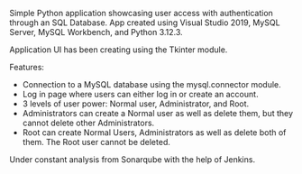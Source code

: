 Simple Python application showcasing user access with authentication through an SQL Database.
App created using Visual Studio 2019, MySQL Server, MySQL Workbench, and Python 3.12.3.

Application UI has been creating using the Tkinter module.

Features:
  - Connection to a MySQL database using the mysql.connector module.
  - Log in page where users can either log in or create an account.
  - 3 levels of user power: Normal user, Administrator, and Root.
  - Administrators can create a Normal user as well as delete them, but they cannot delete other Administrators.
  - Root can create Normal Users, Administrators as well as delete both of them. The Root user cannot be deleted.

Under constant analysis from Sonarqube with the help of Jenkins.
